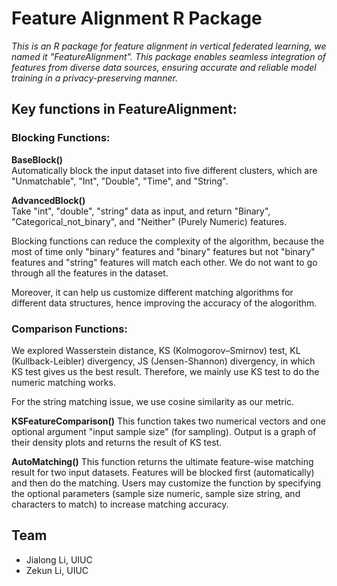 # Feature Alignment R Package
*This is an R package for feature alignment in vertical federated learning, we named it "FeatureAlignment".*
*This package enables seamless integration of features from diverse data sources, ensuring accurate and reliable model training in a privacy-preserving manner.*

## Key functions in FeatureAlignment:

### Blocking Functions: 
**BaseBlock()**  
Automatically block the input dataset into five different clusters, which are "Unmatchable", "Int", "Double", "Time", and "String". 

**AdvancedBlock()**  
Take "int", "double", "string" data as input, and return "Binary", "Categorical_not_binary", and "Neither" (Purely Numeric) features.

Blocking functions can reduce the complexity of the algorithm, because the most of time only "binary" features and "binary" features but not "binary" features and "string" features will match each other. We do not want to go through all the features in the dataset.

Moreover, it can help us customize different matching algorithms for different data structures, hence improving the accuracy of the alogorithm.

### Comparison Functions: 
We explored Wasserstein distance, KS (Kolmogorov–Smirnov) test, KL (Kullback-Leibler) divergency, JS (Jensen-Shannon) divergency, in which KS test gives us the best result. Therefore, we mainly use KS test to do the numeric matching works.

For the string matching issue, we use cosine similarity as our metric.

**KSFeatureComparison()**
This function takes two numerical vectors and one optional argument "input sample size" (for sampling). Output is a graph of their density plots and returns the result of KS test.

**AutoMatching()**
This function returns the ultimate feature-wise matching result for two input datasets. Features will be blocked first (automatically) and then do the matching. Users may customize the function by specifying the optional parameters (sample size numeric, sample size string, and characters to match) to increase matching accuracy.

## Team
- Jialong Li, UIUC  
- Zekun Li, UIUC

